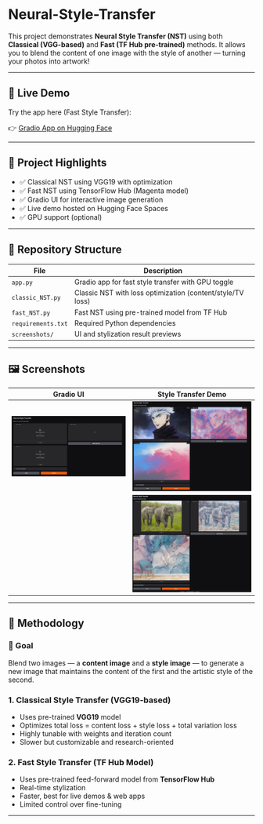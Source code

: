 # Neural-Style-Transfer

This project demonstrates **Neural Style Transfer (NST)** using both **Classical (VGG-based)** and **Fast (TF Hub pre-trained)** methods. It allows you to blend the content of one image with the style of another — turning your photos into artwork!

---

## 🚀 Live Demo

Try the app here (Fast Style Transfer):

👉 [Gradio App on Hugging Face](https://huggingface.co/spaces/madavilavkesh/Neural-Style-Transfer)

---

## 📌 Project Highlights

- ✅ Classical NST using VGG19 with optimization
- ✅ Fast NST using TensorFlow Hub (Magenta model)
- ✅ Gradio UI for interactive image generation
- ✅ Live demo hosted on Hugging Face Spaces
- ✅ GPU support (optional)

---

## 📂 Repository Structure

| File | Description |
|------|-------------|
| `app.py` | Gradio app for fast style transfer with GPU toggle |
| `classic_NST.py` | Classic NST with loss optimization (content/style/TV loss) |
| `fast_NST.py` | Fast NST using pre-trained model from TF Hub |
| `requirements.txt` | Required Python dependencies |
| `screenshots/` | UI and stylization result previews |

---

## 🖼️ Screenshots

| Gradio UI | Style Transfer Demo |
|-----------|---------------------|
| ![UI](Screenshot_App_UI.png) | ![Demo1](Screenshot_Demo_1.png) |
|  | ![Demo2](Screenshot_Demo_2.png) |

---

## 🧪 Methodology

### 🎯 Goal
Blend two images — a **content image** and a **style image** — to generate a new image that maintains the content of the first and the artistic style of the second.

### 1. **Classical Style Transfer (VGG19-based)**
- Uses pre-trained **VGG19** model
- Optimizes total loss = content loss + style loss + total variation loss
- Highly tunable with weights and iteration count
- Slower but customizable and research-oriented

### 2. **Fast Style Transfer (TF Hub Model)**
- Uses pre-trained feed-forward model from **TensorFlow Hub**
- Real-time stylization
- Faster, best for live demos & web apps
- Limited control over fine-tuning

---

